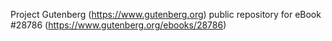 Project Gutenberg (https://www.gutenberg.org) public repository for eBook #28786 (https://www.gutenberg.org/ebooks/28786)
